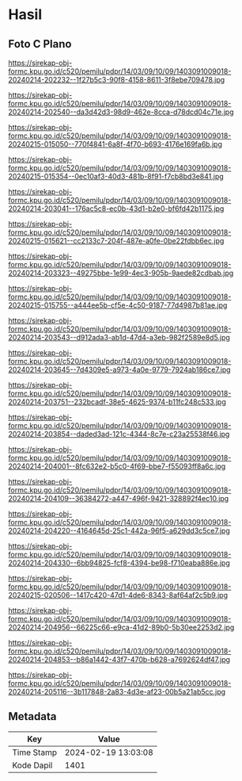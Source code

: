 # Hasil

## Foto C Plano

https://sirekap-obj-formc.kpu.go.id/c520/pemilu/pdpr/14/03/09/10/09/1403091009018-20240214-202232--1f27b5c3-90f8-4158-8611-3f8ebe709478.jpg

https://sirekap-obj-formc.kpu.go.id/c520/pemilu/pdpr/14/03/09/10/09/1403091009018-20240214-202540--da3d42d3-98d9-462e-8cca-d78dcd04c71e.jpg

https://sirekap-obj-formc.kpu.go.id/c520/pemilu/pdpr/14/03/09/10/09/1403091009018-20240215-015050--770f4841-6a8f-4f70-b693-4176e169fa6b.jpg

https://sirekap-obj-formc.kpu.go.id/c520/pemilu/pdpr/14/03/09/10/09/1403091009018-20240215-015354--0ec10af3-40d3-481b-8f91-f7cb8bd3e841.jpg

https://sirekap-obj-formc.kpu.go.id/c520/pemilu/pdpr/14/03/09/10/09/1403091009018-20240214-203041--176ac5c8-ec0b-43d1-b2e0-bf6fd42b1175.jpg

https://sirekap-obj-formc.kpu.go.id/c520/pemilu/pdpr/14/03/09/10/09/1403091009018-20240215-015621--cc2133c7-204f-487e-a0fe-0be22fdbb6ec.jpg

https://sirekap-obj-formc.kpu.go.id/c520/pemilu/pdpr/14/03/09/10/09/1403091009018-20240214-203323--49275bbe-1e99-4ec3-905b-9aede82cdbab.jpg

https://sirekap-obj-formc.kpu.go.id/c520/pemilu/pdpr/14/03/09/10/09/1403091009018-20240215-015755--a444ee5b-cf5e-4c50-9187-77d4987b81ae.jpg

https://sirekap-obj-formc.kpu.go.id/c520/pemilu/pdpr/14/03/09/10/09/1403091009018-20240214-203543--d912ada3-ab1d-47d4-a3eb-982f2589e8d5.jpg

https://sirekap-obj-formc.kpu.go.id/c520/pemilu/pdpr/14/03/09/10/09/1403091009018-20240214-203645--7d4309e5-a973-4a0e-9779-7924ab186ce7.jpg

https://sirekap-obj-formc.kpu.go.id/c520/pemilu/pdpr/14/03/09/10/09/1403091009018-20240214-203751--232bcadf-38e5-4625-9374-b11fc248c533.jpg

https://sirekap-obj-formc.kpu.go.id/c520/pemilu/pdpr/14/03/09/10/09/1403091009018-20240214-203854--daded3ad-121c-4344-8c7e-c23a25538f46.jpg

https://sirekap-obj-formc.kpu.go.id/c520/pemilu/pdpr/14/03/09/10/09/1403091009018-20240214-204001--8fc632e2-b5c0-4f69-bbe7-f55093ff8a6c.jpg

https://sirekap-obj-formc.kpu.go.id/c520/pemilu/pdpr/14/03/09/10/09/1403091009018-20240214-204109--36384272-a447-496f-9421-328892f4ec10.jpg

https://sirekap-obj-formc.kpu.go.id/c520/pemilu/pdpr/14/03/09/10/09/1403091009018-20240214-204220--4164645d-25c1-442a-96f5-a629dd3c5ce7.jpg

https://sirekap-obj-formc.kpu.go.id/c520/pemilu/pdpr/14/03/09/10/09/1403091009018-20240214-204330--6bb94825-fcf8-4394-be98-f710eaba886e.jpg

https://sirekap-obj-formc.kpu.go.id/c520/pemilu/pdpr/14/03/09/10/09/1403091009018-20240215-020506--1417c420-47d1-4de6-8343-8af64af2c5b9.jpg

https://sirekap-obj-formc.kpu.go.id/c520/pemilu/pdpr/14/03/09/10/09/1403091009018-20240214-204956--66225c66-e9ca-41d2-89b0-5b30ee2253d2.jpg

https://sirekap-obj-formc.kpu.go.id/c520/pemilu/pdpr/14/03/09/10/09/1403091009018-20240214-204853--b86a1442-43f7-470b-b628-a7692624df47.jpg

https://sirekap-obj-formc.kpu.go.id/c520/pemilu/pdpr/14/03/09/10/09/1403091009018-20240214-205116--3b117848-2a83-4d3e-af23-00b5a21ab5cc.jpg


## Metadata

| Key        | Value               |
| ---------- | ------------------- |
| Time Stamp | 2024-02-19 13:03:08 |
| Kode Dapil | 1401                |



